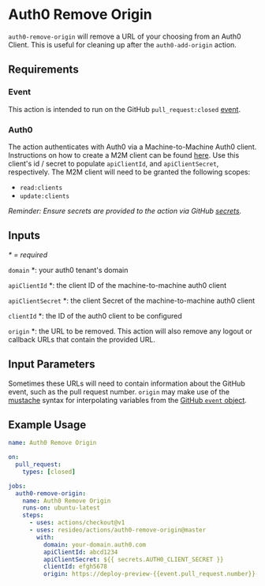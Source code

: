 # Auth0 Remove Origin
`auth0-remove-origin` will remove a URL of your choosing from an Auth0 Client. This is useful for cleaning up after the `auth0-add-origin` action.

## Requirements

### Event
This action is intended to run on the GitHub `pull_request:closed` [event](https://help.github.com/en/actions/automating-your-workflow-with-github-actions/events-that-trigger-workflows#pull-request-event-pull_request).

### Auth0
The action authenticates with Auth0 via a Machine-to-Machine Auth0 client. Instructions on how to create a M2M client can be found [here](https://auth0.com/blog/using-m2m-authorization/). Use this client's id / secret to populate `apiClientId`, and `apiClientSecret`, respectively. The M2M client will need to be granted the following scopes:
- `read:clients`
- `update:clients`

_Reminder: Ensure secrets are provided to the action via GitHub [secrets](https://help.github.com/en/actions/automating-your-workflow-with-github-actions/creating-and-using-encrypted-secrets)._

## Inputs

_* = required_

`domain` *: your auth0 tenant's domain

`apiClientId` *: the client ID of the machine-to-machine auth0 client

`apiClientSecret` *: the client Secret of the machine-to-machine auth0 client

`clientId` *: the ID of the auth0 client to be configured

`origin` *: the URL to be removed. This action will also remove any logout or callback URLs that contain the provided URL.


## Input Parameters
Sometimes these URLs will need to contain information about the GitHub event, such as the pull request number. `origin` may make use of the [mustache](https://www.npmjs.com/package/mustache) syntax for interpolating variables from the [GitHub `event` object](https://developer.github.com/v3/activity/events/types/).


## Example Usage
```yaml
name: Auth0 Remove Origin

on:
  pull_request:
    types: [closed]

jobs:
  auth0-remove-origin:
    name: Auth0 Remove Origin
    runs-on: ubuntu-latest
    steps:
      - uses: actions/checkout@v1
      - uses: resideo/actions/auth0-remove-origin@master
        with:
          domain: your-domain.auth0.com
          apiClientId: abcd1234
          apiClientSecret: ${{ secrets.AUTH0_CLIENT_SECRET }}
          clientId: efgh5678
          origin: https://deploy-preview-{{event.pull_request.number}}--yourapp.netlify.com

```
